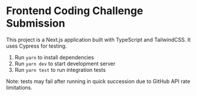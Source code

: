 # Frontend Coding Challenge Submission

This project is a Next.js application built with TypeScript and TailwindCSS. It uses Cypress for testing.

1. Run `yarn` to install dependencies
1. Run `yarn dev` to start development server
1. Run `yarn test` to run integration tests

Note: tests may fail after running in quick succession due to GitHub API rate limitations.
